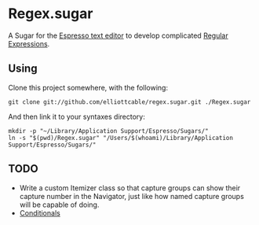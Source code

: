 Regex.sugar
===========
A Sugar for the [Espresso text editor][espresso] to develop complicated
[Regular Expressions][regex].

[espresso]: <http://macrabbit.com/espresso/> "The Espresso text editor, by MacRabbit"
[regex]: <http://en.wikipedia.org/wiki/Regular_Expression> "Regular Expression as defined by Wikipedia"

Using
-----
Clone this project somewhere, with the following:
    
    git clone git://github.com/elliottcable/regex.sugar.git ./Regex.sugar
    
And then link it to your syntaxes directory:
    
    mkdir -p "~/Library/Application Support/Espresso/Sugars/"
    ln -s "$(pwd)/Regex.sugar" "/Users/$(whoami)/Library/Application Support/Espresso/Sugars/"
    
TODO
----
- Write a custom Itemizer class so that capture groups can show their capture
  number in the Navigator, just like how named capture groups will be capable
  of doing.
- [Conditionals](http://www.regular-expressions.info/conditional.html "Regular Expression Conditionals")